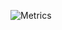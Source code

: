 ![Metrics](https://metrics.lecoq.io/LouisLanganay?template=classic&isocalendar=1&people=1&base=header%2C%20activity%2C%20community%2C%20repositories%2C%20metadata&base.indepth=false&base.hireable=false&base.skip=false&isocalendar=false&isocalendar.duration=full-year&people=false&people.limit=8&people.identicons=false&people.identicons.hide=false&people.size=28&people.types=followers%2C%20following&people.shuffle=false&config.timezone=Europe%2FParis)

<!--START_SECTION:GITHUB_STATS-->

<!--END_SECTION:GITHUB_STATS-->
